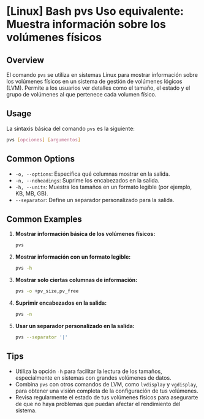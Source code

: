 # [Linux] Bash pvs Uso equivalente: Muestra información sobre los volúmenes físicos

## Overview
El comando `pvs` se utiliza en sistemas Linux para mostrar información sobre los volúmenes físicos en un sistema de gestión de volúmenes lógicos (LVM). Permite a los usuarios ver detalles como el tamaño, el estado y el grupo de volúmenes al que pertenece cada volumen físico.

## Usage
La sintaxis básica del comando `pvs` es la siguiente:

```bash
pvs [opciones] [argumentos]
```

## Common Options
- `-o, --options`: Especifica qué columnas mostrar en la salida.
- `-n, --noheadings`: Suprime los encabezados en la salida.
- `-h, --units`: Muestra los tamaños en un formato legible (por ejemplo, KB, MB, GB).
- `--separator`: Define un separador personalizado para la salida.

## Common Examples

1. **Mostrar información básica de los volúmenes físicos:**

   ```bash
   pvs
   ```

2. **Mostrar información con un formato legible:**

   ```bash
   pvs -h
   ```

3. **Mostrar solo ciertas columnas de información:**

   ```bash
   pvs -o +pv_size,pv_free
   ```

4. **Suprimir encabezados en la salida:**

   ```bash
   pvs -n
   ```

5. **Usar un separador personalizado en la salida:**

   ```bash
   pvs --separator '|'
   ```

## Tips
- Utiliza la opción `-h` para facilitar la lectura de los tamaños, especialmente en sistemas con grandes volúmenes de datos.
- Combina `pvs` con otros comandos de LVM, como `lvdisplay` y `vgdisplay`, para obtener una visión completa de la configuración de tus volúmenes.
- Revisa regularmente el estado de tus volúmenes físicos para asegurarte de que no haya problemas que puedan afectar el rendimiento del sistema.